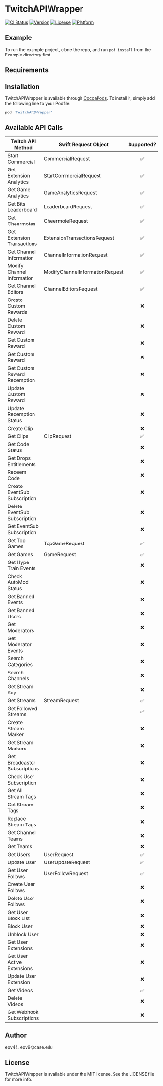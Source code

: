 # TwitchAPIWrapper

[![CI Status](https://img.shields.io/travis/epv44/TwitchAPIWrapper.svg?style=flat)](https://travis-ci.org/epv44/TwitchAPIWrapper)
[![Version](https://img.shields.io/cocoapods/v/TwitchAPIWrapper.svg?style=flat)](https://cocoapods.org/pods/TwitchAPIWrapper)
[![License](https://img.shields.io/cocoapods/l/TwitchAPIWrapper.svg?style=flat)](https://cocoapods.org/pods/TwitchAPIWrapper)
[![Platform](https://img.shields.io/cocoapods/p/TwitchAPIWrapper.svg?style=flat)](https://cocoapods.org/pods/TwitchAPIWrapper)

## Example

To run the example project, clone the repo, and run `pod install` from the Example directory first.

## Requirements

## Installation

TwitchAPIWrapper is available through [CocoaPods](https://cocoapods.org). To install
it, simply add the following line to your Podfile:

```ruby
pod 'TwitchAPIWrapper'
```

## Available API Calls

| Twitch API Method | Swift Request Object | Supported? |
| ------------- | ------------- | :-------------: |
| Start Commercial | CommercialRequest | ✅ |
| Get Extension Analytics | StartCommercialRequest | ✅ |
| Get Game Analytics | GameAnalyticsRequest | ✅ |
| Get Bits Leaderboard | LeaderboardRequest | ✅ |
| Get Cheermotes |CheermoteRequest | ✅ |
| Get Extension Transactions | ExtensionTransactionsRequest | ✅ |
| Get Channel Information | ChannelInformationRequest | ✅ |
| Modify Channel Information | ModifyChannelInformationRequest  | ✅ |
| Get Channel Editors | ChannelEditorsRequest | ✅ |
| Create Custom Rewards | | ❌ |
| Delete Custom Reward | | ❌ |
| Get Custom Reward | | ❌ |
| Get Custom Reward | | ❌ |
| Get Custom Reward Redemption | | ❌ |
| Update Custom Reward | | ❌ |
| Update Redemption Status | | ❌ |
| Create Clip |  | ❌ |
| Get Clips | ClipRequest | ✅ |
| Get Code Status | | ❌ |
| Get Drops Entitlements | | ❌ |
| Redeem Code | | ❌ |
| Create EventSub Subscription |  | ❌ |
| Delete EventSub Subscription |  | ❌ |
| Get EventSub Subscription | | ❌ |
| Get Top Games | TopGameRequest | ✅ |
| Get Games | GameRequest | ✅ |
| Get Hype Train Events |  | ❌ |
| Check AutoMod Status |  | ❌ |
| Get Banned Events |  | ❌ |
| Get Banned Users |  | ❌ |
| Get Moderators |  | ❌ |
| Get Moderator Events |  | ❌ |
| Search Categories |  | ❌ |
| Search Channels |  | ❌ |
| Get Stream Key |  | ❌ |
| Get Streams |  StreamRequest | ✅ |
| Get Followed Streams |  | ✅ |
| Create Stream Marker |  | ❌ |
| Get Stream Markers |  | ❌ |
| Get Broadcaster Subscriptions |  | ❌ |
| Check User Subscription |  | ❌ |
| Get All Stream Tags |  | ❌ |
| Get Stream Tags |  | ❌ |
| Replace Stream Tags|  | ❌ |
| Get Channel Teams |  | ❌ |
| Get Teams |  | ❌ |
| Get Users | UserRequest  | ✅ |
| Update User | UserUpdateRequest | ✅ |
| Get User Follows | UserFollowRequest  | ✅ |
| Create User Follows |  | ❌ |
| Delete User Follows |  | ❌ |
| Get User Block List |  | ❌ |
| Block User |  | ❌ |
| Unblock User |  | ❌ |
| Get User Extensions |  | ❌ |
| Get User Active Extensions |  | ❌ |
| Update User Extension|  | ❌ |
| Get Videos |  | ✅ |
| Delete Videos |  | ❌ |
| Get Webhook Subscriptions | | ❌ |

## Author

epv44, epv9@case.edu

## License

TwitchAPIWrapper is available under the MIT license. See the LICENSE file for more info.
